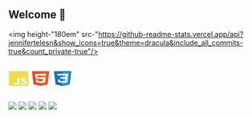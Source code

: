 ## Welcome 🐼

<img height-"180em" src-"https://github-readme-stats.vercel.app/api?jennifertelesn&show_icons=true&theme=dracula&include_all_commits-true&count_private-true"/>


<div style="display: inline_block"><br>
  <img align="center" alt="Js" height="30" width="40" src="https://raw.githubusercontent.com/devicons/devicon/master/icons/javascript/javascript-plain.svg">
  <img align="center" alt="HTML" height="30" width="40" src="https://raw.githubusercontent.com/devicons/devicon/master/icons/html5/html5-original.svg">
  <img align="center" alt="CSS" height="30" width="40" src="https://raw.githubusercontent.com/devicons/devicon/master/icons/css3/css3-original.svg">
 
</div>
 
 <br>
 
<div>
 
 <a href="https://www.facebook.com/jennifertelesnunes/" target="_blank"><img src="https://img.shields.io/badge/Facebook-1877F2?style=for-the-badge&logo=facebook&logoColor=white" target="blank"></a>
  <a href="https://www.instagram.com/jeppynunes/" target="_blank"><img src="https://img.shields.io/badge/-Instagram-%23E4405F?style=for-the-badge&logo=instagram&logoColor=white" target="_blank"></a>
 <a href="Miniisha#1008" target="_blank"><img src="https://img.shields.io/badge/Discord-7289DA?style=for-the-badge&logo=discord&logoColor=white" target="_blank"></a> 
  <a href = "https://www.linkedin.com/in/jennifertelesn/"><img src="https://img.shields.io/badge/LinkedIn-0077B5?style=for-the-badge&logo=linkedin&logoColor=white" target="_blank"></a>
  <a href="" target="_blank"><img src="https://img.shields.io/badge/Ubuntu-E95420?style=for-the-badge&logo=ubuntu&logoColor=white" target="_blank"></a>
 


</div>
